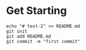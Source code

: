 # Get Starting

```
echo "# test-2" >> README.md
git init
git add README.md
git commit -m "first commit"
